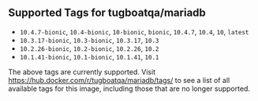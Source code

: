 ## Supported Tags for tugboatqa/mariadb

* `10.4.7-bionic`, `10.4-bionic`, `10-bionic`, `bionic`, `10.4.7`, `10.4`, `10`, `latest`
* `10.3.17-bionic`, `10.3-bionic`, `10.3.17`, `10.3`
* `10.2.26-bionic`, `10.2-bionic`, `10.2.26`, `10.2`
* `10.1.41-bionic`, `10.1-bionic`, `10.1.41`, `10.1`

The above tags are currently supported. Visit https://hub.docker.com/r/tugboatqa/mariadb/tags/ to see a list of all available tags for this image, including those that are no longer supported.
